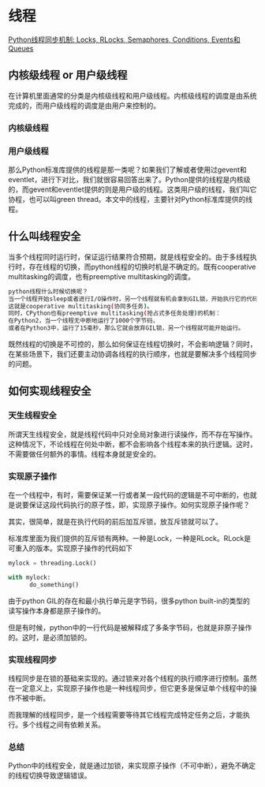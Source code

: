 # 线程

[Python线程同步机制: Locks, RLocks, Semaphores, Conditions, Events和Queues](http://yoyzhou.github.io/blog/2013/02/28/python-threads-synchronization-locks/)

## 内核级线程 or 用户级线程
在计算机里面通常的分类是内核级线程和用户级线程。内核级线程的调度是由系统完成的，而用户级线程的调度是由用户来控制的。

### 内核级线程

### 用户级线程
那么Python标准库提供的线程是那一类呢？如果我们了解或者使用过gevent和eventlet，进行下对比，我们就很容易回答出来了。Python提供的线程是内核级的，而gevent和eventlet提供的则是用户级的线程。这类用户级的线程，我们叫它协程，也可以叫green thread。本文中的线程，主要针对Python标准库提供的线程。

## 什么叫线程安全
当多个线程同时运行时，保证运行结果符合预期，就是线程安全的。由于多线程执行时，存在线程的切换，而python线程的切换时机是不确定的。既有cooperative multitasking的调度，也有preemptive multitasking的调度。

```bash
python线程什么时候切换呢？
当一个线程开始sleep或者进行I/O操作时，另一个线程就有机会拿到GIL锁，开始执行它的代码。
这就是cooperative multitasking(协同多任务)。
同时，CPython也有preemptive multitasking(抢占式多任务处理)的机制：
在Python2，当一个线程无中断地运行了1000个字节码，
或者在Python3中，运行了15毫秒，那么它就会放弃GIL锁，另一个线程就可能开始运行。
```

既然线程的切换是不可控的，那么如何保证在线程切换时，不会影响逻辑？同时，在某些场景下，我们还要主动协调各线程的执行顺序，也就是要解决多个线程同步的问题。

## 如何实现线程安全

### 天生线程安全
所谓天生线程安全，就是线程代码中只对全局对象进行读操作，而不存在写操作。这种情况下，不论线程在何处中断，都不会影响各个线程本来的执行逻辑。这时，不需要做任何额外的事情。线程本身就是安全的。

### 实现原子操作
在一个线程中，有时，需要保证某一行或者某一段代码的逻辑是不可中断的，也就是说要保证这段代码执行的原子性，即，实现原子操作。如何实现原子操作呢？

其实，很简单，就是在执行代码的前后加互斥锁，放互斥锁就可以了。

标准库里面为我们提供的互斥锁有两种。一种是Lock，一种是RLock。RLock是可重入的版本。实现原子操作的代码如下
```python
mylock = threading.Lock()

with mylock:
      do_something()
```
由于python GIL的存在和最小执行单元是字节码，很多python built-in的类型的读写操作本身都是原子操作的。

但是有时候，python中的一行代码是被解释成了多条字节码，也就是非原子操作的。这时，是必须加锁的。

### 实现线程同步
线程同步是在锁的基础来实现的。通过锁来对各个线程的执行顺序进行控制。虽然在一定意义上，实现原子操作也是一种线程同步，但它更多是保证单个线程中的操作不被中断。

而我理解的线程同步，是一个线程需要等待其它线程完成特定任务之后，才能执行。多个线程之间有依赖关系。

### 总结
Python中的线程安全，就是通过加锁，来实现原子操作（不可中断），避免不确定的线程切换导致逻辑错误。